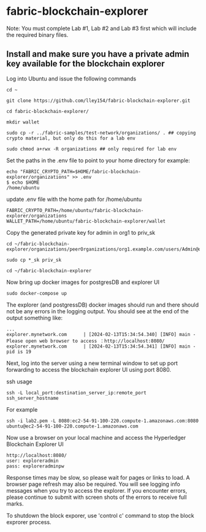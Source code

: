 # fabric-blockchain-explorer
Note: You must complete Lab #1, Lab #2 and Lab #3 first which will include the required binary files.

## Install and make sure you have a private admin key available for the blockchain explorer

Log into Ubuntu and issue the following commands
```
cd ~
```
```
git clone https://github.com/lley154/fabric-blockchain-explorer.git
```
```
cd fabric-blockchain-explorer/
```
```
mkdir wallet
```
```
sudo cp -r ../fabric-samples/test-network/organizations/ . ## copying crypto material, but only do this for a lab env
```
```
sudo chmod a+rwx -R organizations ## only required for lab env
```
Set the paths in the .env file to point to your home directory
for example:
```
echo "FABRIC_CRYPTO_PATH=$HOME/fabric-blockchain-explorer/organizations" >> .env 
$ echo $HOME
/home/ubuntu
```
update .env file with the home path for /home/ubuntu
```
FABRIC_CRYPTO_PATH=/home/ubuntu/fabric-blockchain-explorer/organizations
WALLET_PATH=/home/ubuntu/fabric-blockchain-explorer/wallet
```
Copy the generated private key for admin in org1 to priv_sk

```
cd ~/fabric-blockchain-explorer/organizations/peerOrganizations/org1.example.com/users/Admin@org1.example.com/msp/keystore/
```
```
sudo cp *_sk priv_sk
```
```
cd ~/fabric-blockchain-explorer
```
Now bring up docker images for postgresDB and explorer UI
```
sudo docker-compose up
```
The explorer (and postgressDB) docker images should run and there should not be any errors in the logging output.  You should see at the end of the output something like:
```
...
explorer.mynetwork.com      | [2024-02-13T15:34:54.340] [INFO] main - Please open web browser to access ：http://localhost:8080/
explorer.mynetwork.com      | [2024-02-13T15:34:54.341] [INFO] main - pid is 19
```


Next, log into the server using a new terminal window to set up port forwarding to access the blockchain explorer UI using port 8080.

ssh usage
```
ssh -L local_port:destination_server_ip:remote_port ssh_server_hostname
```
For example
```
ssh -i lab2.pem -L 8080:ec2-54-91-100-220.compute-1.amazonaws.com:8080 ubuntu@ec2-54-91-100-220.compute-1.amazonaws.com
```
Now use a browser on your local machine and access the Hyperledger Blockchain Explorer UI
```
http://localhost:8080/
user: exploreradmin
pass: exploreradminpw
```

Response times may be slow, so please wait for pages or links to load. A browser page refresh may also be required. You will see logging info messages when you try to access the explorer. If you encounter errors, please continue to submit with screen shots of the errors to receive full marks.

To shutdown the block exporer, use 'control c' command to stop the block exprorer process.



